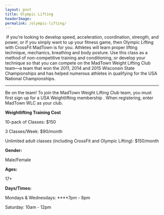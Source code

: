 ```yaml
---
layout: post
title: Olympic Lifting
headerImage:
permalink: /olympic-lifting/
---
```


&nbsp;If you’re looking to develop speed, acceleration, coordination, strength, and power, or if you simply want to up your fitness game, then Olympic Lifting with CrossFit MadTown is for you. Athletes will learn proper lifting technique, mechanics, breathing and body posture. Use this class as a method of non-competitive training and conditioning, or develop your technique so that you can compete on the MadTown Weight Lifting Club team—a team that won the 2011, 2014 and 2015 Wisconsin State Championships and has helped numerous athletes in qualifying for the USA National Championships.

****

Be on the team!
To join the MadTown Weight Lifting Club team, you must first sign up for a USA Weightlifting membership . When registering, enter MadTown WLC as your club.&nbsp;

**Weightlifting Training Cost**

10-pack of Classes: $150

3 Classes/Week: $90/month

Unlimited adult classes (including CrossFit and Olympic Lifting): $150/month

**Gender:**

Male/Female

**Ages:**

17+

**Days/Times:**

Mondays & Wednesdays:&nbsp;****7pm - 8pm

Saturday: 10am - 12pm